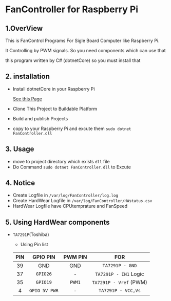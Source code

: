 # FanController for Raspberry Pi 
## 1.OverView
This is FanControl Programs For Sigle Board Computer like Raspberry Pi.

It Controlling by PWM signals. So you need components which can use that

this program written by C# (dotnetCore) so you must install that 
## 2. installation
* Install dotnetCore in your Raspberry Pi 

    [See this Page]( https://blogs.msdn.microsoft.com/david/2017/07/20/setting_up_raspian_and_dotnet_core_2_0_on_a_raspberry_pi/)
* Clone This Project to Buildable Platform
* Build and publish Projects
* copy to your Raspberry Pi and excute them ` sudo dotnet FanController.dll `

## 3. Usage
* move to project directory which exists ` dll ` file
* Do Command ` sudo dotnet FanController.dll ` to Excute

## 4. Notice
* Create Logfile in ` /var/log/FanController/log.log `
* Create HardWear Logfile in ` /var/log/FanController/HWstatus.csv `
* HardWear Logfile have CPUtemprature and FanSpeed

## 5. Using HardWear components
* ` TA7291P `(Toshiba)
    * Using Pin list

    | PIN | GPIO PIN| PWM PIN| FOR|
    |:----:|:----:|:----:|:----:|
    | 39|GND|GND|` TA7291P - GND `|
    | 37|` GPIO26 `|-|` TA7291P - IN1 ` Logic|
    |35|` GPIO19 `|` PWM1 `|` TA7291P - Vref ` (PWM)|
    |4|` GPIO 5V PWR `| - | ` TA7291P - VCC,Vs `|



